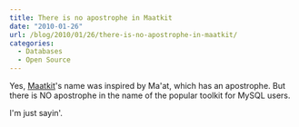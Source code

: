 ```yaml
---
title: There is no apostrophe in Maatkit
date: "2010-01-26"
url: /blog/2010/01/26/there-is-no-apostrophe-in-maatkit/
categories:
  - Databases
  - Open Source
---
```

Yes, [Maatkit][1]'s name was inspired by Ma'at, which has an apostrophe. But there is NO apostrophe in the name of the popular toolkit for MySQL users.

I'm just sayin'.

 [1]: http://www.maatkit.org/
